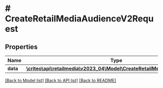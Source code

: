 # # CreateRetailMediaAudienceV2Request

## Properties

Name | Type | Description | Notes
------------ | ------------- | ------------- | -------------
**data** | [**\criteo\api\retailmedia\v2023_04\Model\CreateRetailMediaAudienceV2Data**](CreateRetailMediaAudienceV2Data.md) |  |

[[Back to Model list]](../../README.md#models) [[Back to API list]](../../README.md#endpoints) [[Back to README]](../../README.md)
